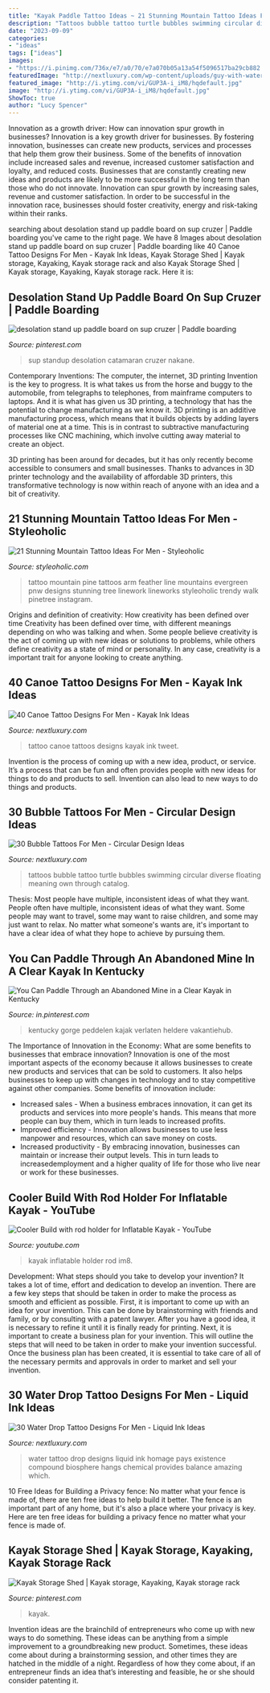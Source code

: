 ```yaml
---
title: "Kayak Paddle Tattoo Ideas ~ 21 Stunning Mountain Tattoo Ideas For Men"
description: "Tattoos bubble tattoo turtle bubbles swimming circular diverse floating meaning own through catalog"
date: "2023-09-09"
categories:
- "ideas"
tags: ["ideas"]
images:
- "https://i.pinimg.com/736x/e7/a0/70/e7a070b05a13a54f5096517ba29cb882.jpg"
featuredImage: "http://nextluxury.com/wp-content/uploads/guy-with-water-drop-3d-realistic-tattoo-design.jpg"
featured_image: "http://i.ytimg.com/vi/GUP3A-i_iM8/hqdefault.jpg"
image: "http://i.ytimg.com/vi/GUP3A-i_iM8/hqdefault.jpg"
ShowToc: true
author: "Lucy Spencer"
---
```



Innovation as a growth driver: How can innovation spur growth in businesses?
Innovation is a key growth driver for businesses. By fostering innovation, businesses can create new products, services and processes that help them grow their business. Some of the benefits of innovation include increased sales and revenue, increased customer satisfaction and loyalty, and reduced costs.
Businesses that are constantly creating new ideas and products are likely to be more successful in the long term than those who do not innovate. Innovation can spur growth by increasing sales, revenue and customer satisfaction. In order to be successful in the innovation race, businesses should foster creativity, energy and risk-taking within their ranks.

	

		
searching about desolation stand up paddle board on sup cruzer | Paddle boarding you've came to the right page. We have 8 Images about desolation stand up paddle board on sup cruzer | Paddle boarding like 40 Canoe Tattoo Designs For Men - Kayak Ink Ideas, Kayak Storage Shed | Kayak storage, Kayaking, Kayak storage rack and also Kayak Storage Shed | Kayak storage, Kayaking, Kayak storage rack. Here it is:
		
    
## Desolation Stand Up Paddle Board On Sup Cruzer | Paddle Boarding

<img loading=lazy src="https://i.pinimg.com/736x/0f/e4/05/0fe4050b719846c0bcbe4431c80dfcf4.jpg" onerror="this.onerror=null;this.src='https://tse3.mm.bing.net/th?id=OIP.qkQsQrW0NyzEgBIFm-cvlAHaFj&amp;pid=15.1';" alt="desolation stand up paddle board on sup cruzer | Paddle boarding">

_Source: pinterest.com_

>sup standup desolation catamaran cruzer nakane. 

	

Contemporary Inventions: The computer, the internet, 3D printing
Invention is the key to progress. It is what takes us from the horse and buggy to the automobile, from telegraphs to telephones, from mainframe computers to laptops. And it is what has given us 3D printing, a technology that has the potential to change manufacturing as we know it.
3D printing is an additive manufacturing process, which means that it builds objects by adding layers of material one at a time. This is in contrast to subtractive manufacturing processes like CNC machining, which involve cutting away material to create an object.

3D printing has been around for decades, but it has only recently become accessible to consumers and small businesses. Thanks to advances in 3D printer technology and the availability of affordable 3D printers, this transformative technology is now within reach of anyone with an idea and a bit of creativity.

    
## 21 Stunning Mountain Tattoo Ideas For Men - Styleoholic

<img loading=lazy src="https://i.styleoholic.com/2017/07/Mountain-with-feather-tattoo-on-the-arm.jpg" onerror="this.onerror=null;this.src='https://tse2.mm.bing.net/th?id=OIP.jbAdNoqjLM6R6BeSJhcuDAHaHa&amp;pid=15.1';" alt="21 Stunning Mountain Tattoo Ideas For Men - Styleoholic">

_Source: styleoholic.com_

>tattoo mountain pine tattoos arm feather line mountains evergreen pnw designs stunning tree linework lineworks styleoholic trendy walk pinetree instagram. 

	

Origins and definition of creativity: How creativity has been defined over time
Creativity has been defined over time, with different meanings depending on who was talking and when. Some people believe creativity is the act of coming up with new ideas or solutions to problems, while others define creativity as a state of mind or personality. In any case, creativity is a important trait for anyone looking to create anything.

    
## 40 Canoe Tattoo Designs For Men - Kayak Ink Ideas

<img loading=lazy src="http://nextluxury.com/wp-content/uploads/leg-canoe-tattoo-ideas-for-males.jpg" onerror="this.onerror=null;this.src='https://tse1.mm.bing.net/th?id=OIP.p18_V0sZz177a9xnCjSjDgHaHa&amp;pid=15.1';" alt="40 Canoe Tattoo Designs For Men - Kayak Ink Ideas">

_Source: nextluxury.com_

>tattoo canoe tattoos designs kayak ink tweet. 

	

Invention is the process of coming up with a new idea, product, or service. It’s a process that can be fun and often provides people with new ideas for things to do and products to sell. Invention can also lead to new ways to do things and products.

    
## 30 Bubble Tattoos For Men - Circular Design Ideas

<img loading=lazy src="http://nextluxury.com/wp-content/uploads/awesome-turtle-swimming-with-bubbles-tattoos-for-men.jpg" onerror="this.onerror=null;this.src='https://tse4.mm.bing.net/th?id=OIP.vaK69-qcfp0CyoNdA89TrgHaG1&amp;pid=15.1';" alt="30 Bubble Tattoos For Men - Circular Design Ideas">

_Source: nextluxury.com_

>tattoos bubble tattoo turtle bubbles swimming circular diverse floating meaning own through catalog. 

	

Thesis: Most people have multiple, inconsistent ideas of what they want.
People often have multiple, inconsistent ideas of what they want. Some people may want to travel, some may want to raise children, and some may just want to relax. No matter what someone's wants are, it's important to have a clear idea of what they hope to achieve by pursuing them.

    
## You Can Paddle Through An Abandoned Mine In A Clear Kayak In Kentucky

<img loading=lazy src="https://i.pinimg.com/736x/e7/a0/70/e7a070b05a13a54f5096517ba29cb882.jpg" onerror="this.onerror=null;this.src='https://tse4.mm.bing.net/th?id=OIP.O-lbejKRxVEfRwa0eSqMBQHaFj&amp;pid=15.1';" alt="You Can Paddle Through an Abandoned Mine in a Clear Kayak in Kentucky">

_Source: in.pinterest.com_

>kentucky gorge peddelen kajak verlaten heldere vakantiehub. 

	

The Importance of Innovation in the Economy: What are some benefits to businesses that embrace innovation?
Innovation is one of the most important aspects of the economy because it allows businesses to create new products and services that can be sold to customers. It also helps businesses to keep up with changes in technology and to stay competitive against other companies. Some benefits of innovation include: 
- Increased sales - When a business embraces innovation, it can get its products and services into more people's hands. This means that more people can buy them, which in turn leads to increased profits. 
- Improved efficiency - Innovation allows businesses to use less manpower and resources, which can save money on costs. 
- Increased productivity - By embracing innovation, businesses can maintain or increase their output levels. This in turn leads to increasedemployment and a higher quality of life for those who live near or work for these businesses.

    
## Cooler Build With Rod Holder For Inflatable Kayak - YouTube

<img loading=lazy src="http://i.ytimg.com/vi/GUP3A-i_iM8/hqdefault.jpg" onerror="this.onerror=null;this.src='https://tse3.mm.bing.net/th?id=OIP.vVLk2QaB0pIltvUHCC5T4AHaFj&amp;pid=15.1';" alt="Cooler Build with rod holder for Inflatable Kayak - YouTube">

_Source: youtube.com_

>kayak inflatable holder rod im8. 

	

Development: What steps should you take to develop your invention?
It takes a lot of time, effort and dedication to develop an invention. There are a few key steps that should be taken in order to make the process as smooth and efficient as possible. First, it is important to come up with an idea for your invention. This can be done by brainstorming with friends and family, or by consulting with a patent lawyer. After you have a good idea, it is necessary to refine it until it is finally ready for printing. Next, it is important to create a business plan for your invention. This will outline the steps that will need to be taken in order to make your invention successful. Once the business plan has been created, it is essential to take care of all of the necessary permits and approvals in order to market and sell your invention.

    
## 30 Water Drop Tattoo Designs For Men - Liquid Ink Ideas

<img loading=lazy src="http://nextluxury.com/wp-content/uploads/guy-with-water-drop-3d-realistic-tattoo-design.jpg" onerror="this.onerror=null;this.src='https://tse1.mm.bing.net/th?id=OIP.wCnvQybP-7a0eTB45BjPIgHaFQ&amp;pid=15.1';" alt="30 Water Drop Tattoo Designs For Men - Liquid Ink Ideas">

_Source: nextluxury.com_

>water tattoo drop designs liquid ink homage pays existence compound biosphere hangs chemical provides balance amazing which. 

	

10 Free Ideas for Building a Privacy fence: No matter what your fence is made of, there are ten free ideas to help build it better.
The fence is an important part of any home, but it's also a place where your privacy is key. Here are ten free ideas for building a privacy fence no matter what your fence is made of.

    
## Kayak Storage Shed | Kayak Storage, Kayaking, Kayak Storage Rack

<img loading=lazy src="https://i.pinimg.com/736x/75/b2/a1/75b2a10aced11a8c4add189955156b84.jpg" onerror="this.onerror=null;this.src='https://tse3.mm.bing.net/th?id=OIP.33R2m6zmZrW0xjWZFX1I9gHaJr&amp;pid=15.1';" alt="Kayak Storage Shed | Kayak storage, Kayaking, Kayak storage rack">

_Source: pinterest.com_

>kayak. 

	

Invention ideas are the brainchild of entrepreneurs who come up with new ways to do something. These ideas can be anything from a simple improvement to a groundbreaking new product. Sometimes, these ideas come about during a brainstorming session, and other times they are hatched in the middle of a night. Regardless of how they come about, if an entrepreneur finds an idea that’s interesting and feasible, he or she should consider patenting it.


